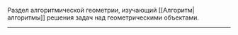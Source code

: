 Раздел алгоритмической геометрии, изучающий [[Алгоритм|алгоритмы]] решения задач над геометрическими объектами.

---
